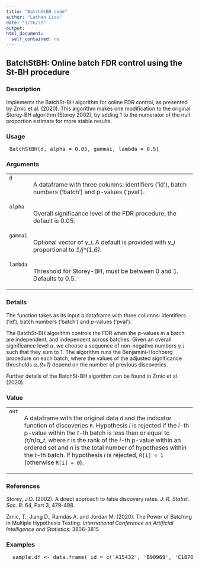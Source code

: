 ```yaml
---
title: "BatchStBH_code"
author: "Lathan Liou"
date: "1/26/21"
output: 
html_document:
  self_contained: no
---
```




 
<h2>BatchStBH: Online batch FDR control using the St-BH procedure</h2>  <h3>Description</h3>  <p>Implements the BatchSt-BH algorithm for online FDR control, as presented by Zrnic et al. (2020). This algorithm makes one modification to the original Storey-BH algorithm (Storey 2002), by adding 1 to the numerator of the null proportion estimate for more stable results. </p>   <h3>Usage</h3>  <pre> BatchStBH(d, alpha = 0.05, gammai, lambda = 0.5) </pre>   <h3>Arguments</h3>  <table summary="R argblock"> <tr valign="top"><td><code>d</code></td> <td> <p>A dataframe with three columns: identifiers (&lsquo;id&rsquo;), batch numbers (&lsquo;batch&rsquo;) and p-values (&lsquo;pval&rsquo;).</p> </td></tr> <tr valign="top"><td><code>alpha</code></td> <td> <p>Overall significance level of the FDR procedure, the default is 0.05.</p> </td></tr> <tr valign="top"><td><code>gammai</code></td> <td> <p>Optional vector of <i>&gamma;_i</i>. A default is provided with <i>&gamma;_j</i> proportional to <i>1/j^(1.6)</i>.</p> </td></tr> <tr valign="top"><td><code>lambda</code></td> <td> <p>Threshold for Storey-BH, must be between 0 and 1. Defaults to 0.5.</p> </td></tr> </table>   <h3>Details</h3>  <p>The function takes as its input a dataframe with three columns: identifiers (&lsquo;id&rsquo;), batch numbers (&lsquo;batch&rsquo;) and p-values (&lsquo;pval&rsquo;). </p> <p>The BatchSt-BH algorithm controls the FDR when the p-values in a batch are independent, and independent across batches. Given an overall significance level <i>&alpha;</i>, we choose a sequence of non-negative numbers <i>&gamma;_i</i> such that they sum to 1. The algorithm runs the Benjamini-Hochberg procedure on each batch, where the values of the adjusted significance thresholds <i>&alpha;_{t+1}</i> depend on the number of previous discoveries. </p> <p>Further details of the BatchSt-BH algorithm can be found in Zrnic et al. (2020). </p>   <h3>Value</h3>  <table summary="R valueblock"> <tr valign="top"><td><code>out</code></td> <td> <p> A dataframe with the original data <code>d</code> and the indicator function of discoveries <code>R</code>. Hypothesis <i>i</i> is rejected if the <i>i</i>-th p-value within the <i>t</i>-th batch is less than or equal to <i>(r/n)&alpha;_t</i>, where <i>r</i> is the rank of the <i>i</i>-th p-value within an ordered set and <i>n</i> is the total number of hypotheses within the <i>t</i>-th batch. If hypothesis <i>i</i> is rejected, <code>R[i] = 1</code> (otherwise <code>R[i] = 0</code>).</p> </td></tr> </table>   <h3>References</h3>  <p>Storey, J.D. (2002). A direct approach to false discovery rates. <em>J. R. Statist. Soc. B</em>: 64, Part 3, 479-498. </p> <p>Zrnic, T., Jiang D., Ramdas A. and Jordan M. (2020). The Power of Batching in Multiple Hypothesis Testing. <em>International Conference on Artificial Intelligence and Statistics</em>: 3806-3815 </p>   <h3>Examples</h3>  <pre>  sample.df &lt;- data.frame( id = c('A15432', 'B90969', 'C18705', 'B49731', 'E99902',     'C38292', 'A30619', 'D46627', 'E29198', 'A41418',     'D51456', 'C88669', 'E03673', 'A63155', 'B66033'), pval = c(2.90e-08, 0.06743, 0.01514, 0.08174, 0.00171,         3.60e-05, 0.79149, 0.27201, 0.28295, 7.59e-08,         0.69274, 0.30443, 0.00136, 0.72342, 0.54757), batch = c(rep(1,5), rep(2,6), rep(3,4)))  BatchStBH(sample.df)  </pre>   </body></html> 
